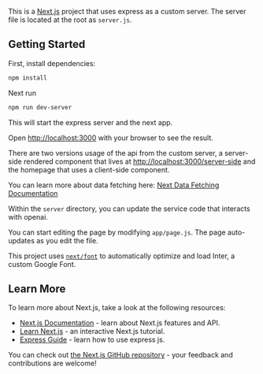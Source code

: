 This is a [Next.js](https://nextjs.org/) project that uses express as a custom server. The server file is located at the root as `server.js`. 

## Getting Started

First, install dependencies:

```bash
npm install 
```

Next run 

```bash
npm run dev-server 
```
This will start the express server and the next app. 

Open [http://localhost:3000](http://localhost:3000) with your browser to see the result.

There are two versions usage of the api from the custom server, a server-side rendered component that lives at [http://localhost:3000/server-side](http://localhost:3000/server-side) and the homepage that uses a client-side component. 

You can learn more about data fetching here: [Next Data Fetching Documentation](https://nextjs.org/docs/app/building-your-application/data-fetching)

Within the `server` directory, you can update the service code that interacts with openai.



You can start editing the page by modifying `app/page.js`. The page auto-updates as you edit the file.

This project uses [`next/font`](https://nextjs.org/docs/basic-features/font-optimization) to automatically optimize and load Inter, a custom Google Font.

## Learn More

To learn more about Next.js, take a look at the following resources:

- [Next.js Documentation](https://nextjs.org/docs) - learn about Next.js features and API.
- [Learn Next.js](https://nextjs.org/learn) - an interactive Next.js tutorial.
- [Express Guide](https://expressjs.com/en/guide/routing.html) - learn how to use express js.

You can check out [the Next.js GitHub repository](https://github.com/vercel/next.js/) - your feedback and contributions are welcome!


